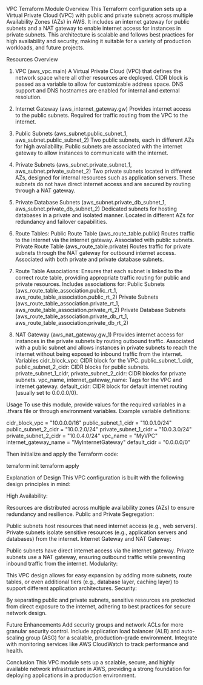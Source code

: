 
VPC Terraform Module 
Overview
This Terraform configuration sets up a Virtual Private Cloud (VPC) with public and private subnets across multiple Availability Zones (AZs) in AWS. It includes an internet gateway for public subnets and a NAT gateway to enable internet access for instances in private subnets. This architecture is scalable and follows best practices for high availability and security, making it suitable for a variety of production workloads, and future projects.

Resources Overview
1. VPC (aws_vpc.main)
A Virtual Private Cloud (VPC) that defines the network space where all other resources are deployed.
CIDR block is passed as a variable to allow for customizable address space.
DNS support and DNS hostnames are enabled for internal and external resolution.

3. Internet Gateway (aws_internet_gateway.gw)
Provides internet access to the public subnets.
Required for traffic routing from the VPC to the internet.

5. Public Subnets (aws_subnet.public_subnet_1, aws_subnet.public_subnet_2)
Two public subnets, each in different AZs for high availability.
Public subnets are associated with the internet gateway to allow instances to communicate with the internet.

7. Private Subnets (aws_subnet.private_subnet_1, aws_subnet.private_subnet_2)
Two private subnets located in different AZs, designed for internal resources such as application servers.
These subnets do not have direct internet access and are secured by routing through a NAT gateway.

9. Private Database Subnets (aws_subnet.private_db_subnet_1, aws_subnet.private_db_subnet_2)
Dedicated subnets for hosting databases in a private and isolated manner.
Located in different AZs for redundancy and failover capabilities.

11. Route Tables:
Public Route Table (aws_route_table.public)
Routes traffic to the internet via the internet gateway.
Associated with public subnets.
Private Route Table (aws_route_table.private)
Routes traffic for private subnets through the NAT gateway for outbound internet access.
Associated with both private and private database subnets.

13. Route Table Associations:
Ensures that each subnet is linked to the correct route table, providing appropriate traffic routing for public and private resources.
Includes associations for:
Public Subnets (aws_route_table_association.public_rt_1, aws_route_table_association.public_rt_2)
Private Subnets (aws_route_table_association.private_rt_1, aws_route_table_association.private_rt_2)
Private Database Subnets (aws_route_table_association.private_db_rt_1, aws_route_table_association.private_db_rt_2)

15. NAT Gateway (aws_nat_gateway.gw_1)
Provides internet access for instances in the private subnets by routing outbound traffic.
Associated with a public subnet and allows instances in private subnets to reach the internet without being exposed to inbound traffic from the internet.
Variables
cidr_block_vpc: CIDR block for the VPC.
public_subnet_1_cidr, public_subnet_2_cidr: CIDR blocks for public subnets.
private_subnet_1_cidr, private_subnet_2_cidr: CIDR blocks for private subnets.
vpc_name, internet_gateway_name: Tags for the VPC and internet gateway.
default_cidr: CIDR block for default internet routing (usually set to 0.0.0.0/0).

Usage
To use this module, provide values for the required variables in a .tfvars file or through environment variables. Example variable definitions:

cidr_block_vpc          = "10.0.0.0/16"
public_subnet_1_cidr    = "10.0.1.0/24"
public_subnet_2_cidr    = "10.0.2.0/24"
private_subnet_1_cidr   = "10.0.3.0/24"
private_subnet_2_cidr   = "10.0.4.0/24"
vpc_name                = "MyVPC"
internet_gateway_name   = "MyInternetGateway"
default_cidr            = "0.0.0.0/0"

Then initialize and apply the Terraform code:

terraform init
terraform apply

Explanation of Design
This VPC configuration is built with the following design principles in mind:

High Availability:

Resources are distributed across multiple availability zones (AZs) to ensure redundancy and resilience.
Public and Private Segregation:

Public subnets host resources that need internet access (e.g., web servers).
Private subnets isolate sensitive resources (e.g., application servers and databases) from the internet.
Internet Gateway and NAT Gateway:

Public subnets have direct internet access via the internet gateway.
Private subnets use a NAT gateway, ensuring outbound traffic while preventing inbound traffic from the internet.
Modularity:

This VPC design allows for easy expansion by adding more subnets, route tables, or even additional tiers (e.g., database layer, caching layer) to support different application architectures.
Security:

By separating public and private subnets, sensitive resources are protected from direct exposure to the internet, adhering to best practices for secure network design.

Future Enhancements
Add security groups and network ACLs for more granular security control.
Include application load balancer (ALB) and auto-scaling group (ASG) for a scalable, production-grade environment.
Integrate with monitoring services like AWS CloudWatch to track performance and health.

Conclusion
This VPC module sets up a scalable, secure, and highly available network infrastructure in AWS, providing a strong foundation for deploying applications in a production environment.
